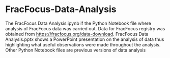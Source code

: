 # FracFocus-Data-Analysis

The FracFocus Data Analysis.ipynb if the Python Notebook file where analysis of FracFocus data was carried out. Data for FracFocus registry was obtained from https://fracfocus.org/data-download.
FracFocus Data Analysis.pptx shows a PowerPoint presentation on the analysis of data thus highlighting what useful observations were made throughout the analysis.
Other Python Notebook files are previous versions of data analysis

